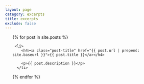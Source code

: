 ```yaml
---
layout: page
category: excerpts
title: excerpts
exclude: false
---
```


<ul class="post-lineup">
 	{% for post in site.posts %}

	 <li>
        <h4><a class="post-title" href="{{ post.url | prepend: site.baseurl }}">{{ post.title }}</a></h4>
      
        <p>{{ post.description }}</p>
      </li>

  {% endfor %}
</ul>